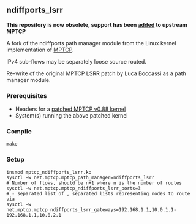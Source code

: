 ## ndiffports_lsrr
**This repository is now obsolete, support has been [added](https://github.com/multipath-tcp/mptcp/commit/ae4459f9d4d7a937b5f2f704f460a9a37a2b16ec) to upstream MPTCP**

A fork of the ndiffports path manager module from the Linux kernel implementation of [MPTCP](https://github.com/multipath-tcp/mptcp).

IPv4 sub-flows may be separately loose source routed.

Re-write of the original MPTCP LSRR patch by Luca Boccassi as a path manager module.

### Prerequisites
- Headers for a [patched MPTCP v0.88 kernel](https://github.com/bluca/mptcp/tree/mptcp_v0.88_binder_pm_duncan)
- System(s) running the above patched kernel

### Compile
	make
	
### Setup
	insmod mptcp_ndiffports_lsrr.ko
	sysctl -w net.mptcp.mptcp_path_manager=ndiffports_lsrr
	# Number of flows, should be n+1 where n is the number of routes
	sysctl -w net.mptcp.mptcp_ndiffports_lsrr_ports=3
	# - separated list of , separated lists representing nodes to route via
	sysctl -w net.mptcp.mptcp_ndiffports_lsrr_gateways=192.168.1.1,10.0.1.1-192.168.1.1,10.0.2.1
